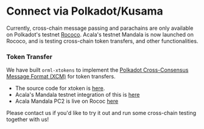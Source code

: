 # Connect via Polkadot/Kusama

Currently, cross-chain message passing and parachains are only available on Polkadot's testnet [Rococo](https://wiki.polkadot.network/docs/en/build-parachains-rococo). Acala's testnet Mandala is now launched on Rococo, and is testing cross-chain token transfers, and other functionalities. 

### Token Transfer

We have built `orml-xtokens` to implement the [Polkadot Cross-Consensus Message Format \(XCM\)](https://github.com/paritytech/xcm-format) for token transfers. 

* The source code for xtoken is [here](https://github.com/open-web3-stack/open-runtime-module-library/tree/sw/rococo-v1/xtokens).
* Acala's Mandala testnet integration of this is [here](https://github.com/AcalaNetwork/Acala/blob/sw/rococo-v1/runtime/mandala/src/lib.rs)
* Acala Mandala PC2 is live on Rococ [here](https://polkadot.js.org/apps/?rpc=wss://rococo-rpc.polkadot.io#/parachains)

Please contact us if you'd like to try it out and run some cross-chain testing together with us!

